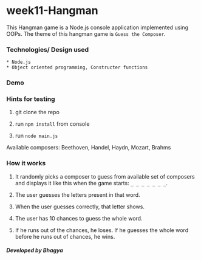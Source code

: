 # week11-Hangman

This Hangman game is a Node.js console application implemented using OOPs. The theme of this hangman game is `Guess the Composer`.

### Technologies/ Design used

	* Node.js
	* Object oriented programming, Constructer functions

### Demo

### Hints for testing
1. git clone the repo

2. run `npm install` from console

3. run `node main.js`

Available composers: Beethoven, Handel, Haydn, Mozart, Brahms

### How it works


1. It randomly picks a composer to guess from available set of composers and  displays it like this when the game starts:      `_ _ _ _ _ _ _`.

2. The user guesses the letters present in that word. 

3. When the user guesses correctly, that letter shows.

4. The user has 10 chances to guess the whole word.

5. If he runs out of the chances, he loses. If he guesses the whole word before he runs out of chances, he wins.

##### Developed by Bhagya